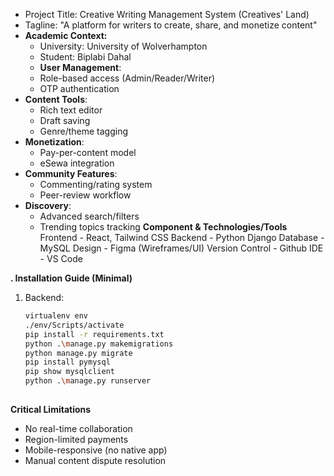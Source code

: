 - Project Title: Creative Writing Management System (Creatives' Land)
- Tagline: "A platform for writers to create, share, and monetize content"
- **Academic Context:**
  - University: University of Wolverhampton
  - Student: Biplabi Dahal
  - **User Management**: 
  - Role-based access (Admin/Reader/Writer) 
  - OTP authentication
- **Content Tools**:
  - Rich text editor
  - Draft saving
  - Genre/theme tagging
- **Monetization**:
  - Pay-per-content model
  - eSewa integration
- **Community Features**:
  - Commenting/rating system
  - Peer-review workflow
- **Discovery**:
  - Advanced search/filters
  - Trending topics tracking
**Component & Technologies/Tools**
 Frontend - React, Tailwind CSS
 Backend - Python Django
 Database - MySQL
 Design - Figma (Wireframes/UI)
 Version Control - Github
 IDE - VS Code

**. Installation Guide (Minimal)**
1. Backend: 
   ```bash
   virtualenv env
   ./env/Scripts/activate    
   pip install -r requirements.txt
   python .\manage.py makemigrations
   python manage.py migrate
   pip install pymysql
   pip show mysqlclient
   python .\manage.py runserver
     
**Critical Limitations**
- No real-time collaboration
- Region-limited payments
- Mobile-responsive (no native app)
- Manual content dispute resolution


